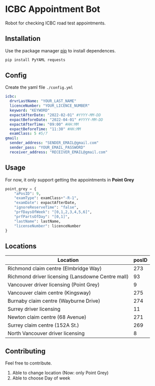# ICBC Appointment Bot

Robot for checking ICBC road test appointments.

## Installation

Use the package manager [pip](https://pip.pypa.io/en/stable/) to install dependences.

```bash
pip install PyYAML requests
```

## Config

Create the yaml file `./config.yml`
```yaml
icbc:
  drvrLastName: "YOUR_LAST_NAME"
  licenceNumber: "YOUR_LICENCE_NUMBER"
  keyword: "KEYWORD"
  expactAfterDate: "2022-02-01" #YYYY-MM-DD
  expactBeforeDate: "2022-04-01" #YYYY-MM-DD
  expactAfterTime: "09:00" #HH:MM
  expactBeforeTime: "11:30" #HH:MM
  examClass: 5 #5/7
gmail:
  sender_address: "SENDER_EMAIL@gmail.com"
  sender_pass: "YOUR_EMAIL_PASSWORD"
  receiver_address: "RECEIVER_EMAIL@gmail.com"
```

## Usage

For now, it only support getting the appointments in **Point Grey**
```python
point_grey = {
    "aPosID": 9,
    "examType": examClass+"-R-1",
    "examDate": expactAfterDate,
    "ignoreReserveTime": "false",
    "prfDaysOfWeek": "[0,1,2,3,4,5,6]",
    "prfPartsOfDay": "[0,1]",
    "lastName": lastName,
    "licenseNumber": licenceNumber
}
```
## Locations
| Location  | posID |
| ------------- | ------------- |
| Richmond claim centre (Elmbridge Way)  | 273  |
| Richmond driver licensing (Lansdowne Centre mall)  | 93  |
| Vancouver driver licensing (Point Grey)  | 9  |
| Vancouver claim centre (Kingsway)  | 275  |
| Burnaby claim centre (Wayburne Drive)  | 274  |
| Surrey driver licensing  | 11  |
| Newton claim centre (68 Avenue)  | 271  |
| Surrey claim centre (152A St.)  | 269  |
| North Vancouver driver licensing  | 8  |

## Contributing
Feel free to contribute.

1. Able to change location (Now: only Point Grey)
2. Able to choose Day of week
